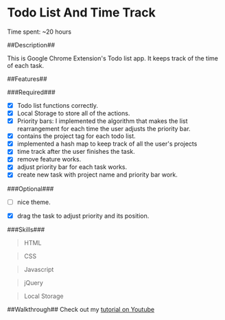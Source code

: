 # Todo List And Time Track

Time spent: ~20 hours

##Description##

This is Google Chrome Extension's Todo list app. It keeps track of the time of each task. 

##Features##

###Required###

- [x] Todo list functions correctly.
- [x] Local Storage to store all of the actions.
- [x] Priority bars: I implemented the algorithm that makes the list rearrangement for each time the user 
adjusts the priority bar.
- [x] contains the project tag for each todo list.
- [x] implemented a hash map to keep track of all the user's projects
- [x] time track after the user finishes the task. 
- [x] remove feature works.
- [x] adjust priority bar for each task works.
- [x] create new task with project name and priority bar work.

###Optional###
- [ ] nice theme.
- [x] drag the task to adjust priority and its position.


###Skills###

> HTML

> CSS

> Javascript

> jQuery

> Local Storage

##Walkthrough##
Check out my [tutorial on Youtube](https://youtu.be/Sbi5Yw_ZkcQ)
